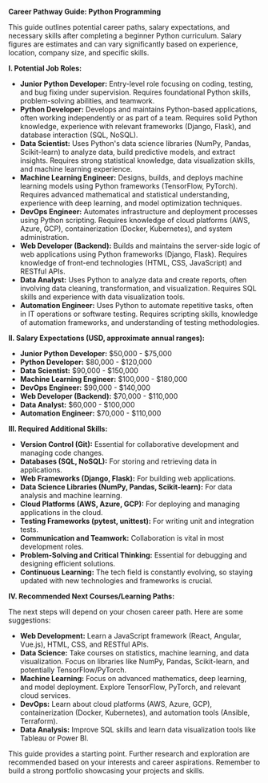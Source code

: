 **Career Pathway Guide: Python Programming**

This guide outlines potential career paths, salary expectations, and necessary skills after completing a beginner Python curriculum.  Salary figures are estimates and can vary significantly based on experience, location, company size, and specific skills.

**I. Potential Job Roles:**

* **Junior Python Developer:** Entry-level role focusing on coding, testing, and bug fixing under supervision.  Requires foundational Python skills, problem-solving abilities, and teamwork.
* **Python Developer:**  Develops and maintains Python-based applications, often working independently or as part of a team.  Requires solid Python knowledge, experience with relevant frameworks (Django, Flask), and database interaction (SQL, NoSQL).
* **Data Scientist:**  Uses Python's data science libraries (NumPy, Pandas, Scikit-learn) to analyze data, build predictive models, and extract insights.  Requires strong statistical knowledge, data visualization skills, and machine learning experience.
* **Machine Learning Engineer:** Designs, builds, and deploys machine learning models using Python frameworks (TensorFlow, PyTorch).  Requires advanced mathematical and statistical understanding, experience with deep learning, and model optimization techniques.
* **DevOps Engineer:** Automates infrastructure and deployment processes using Python scripting.  Requires knowledge of cloud platforms (AWS, Azure, GCP), containerization (Docker, Kubernetes), and system administration.
* **Web Developer (Backend):** Builds and maintains the server-side logic of web applications using Python frameworks (Django, Flask).  Requires knowledge of front-end technologies (HTML, CSS, JavaScript) and RESTful APIs.
* **Data Analyst:** Uses Python to analyze data and create reports, often involving data cleaning, transformation, and visualization.  Requires SQL skills and experience with data visualization tools.
* **Automation Engineer:** Uses Python to automate repetitive tasks, often in IT operations or software testing.  Requires scripting skills, knowledge of automation frameworks, and understanding of testing methodologies.


**II. Salary Expectations (USD, approximate annual ranges):**

* **Junior Python Developer:** $50,000 - $75,000
* **Python Developer:** $80,000 - $120,000
* **Data Scientist:** $90,000 - $150,000
* **Machine Learning Engineer:** $100,000 - $180,000
* **DevOps Engineer:** $90,000 - $140,000
* **Web Developer (Backend):** $70,000 - $110,000
* **Data Analyst:** $60,000 - $100,000
* **Automation Engineer:** $70,000 - $110,000


**III. Required Additional Skills:**

* **Version Control (Git):** Essential for collaborative development and managing code changes.
* **Databases (SQL, NoSQL):**  For storing and retrieving data in applications.
* **Web Frameworks (Django, Flask):**  For building web applications.
* **Data Science Libraries (NumPy, Pandas, Scikit-learn):**  For data analysis and machine learning.
* **Cloud Platforms (AWS, Azure, GCP):** For deploying and managing applications in the cloud.
* **Testing Frameworks (pytest, unittest):**  For writing unit and integration tests.
* **Communication and Teamwork:**  Collaboration is vital in most development roles.
* **Problem-Solving and Critical Thinking:**  Essential for debugging and designing efficient solutions.
* **Continuous Learning:**  The tech field is constantly evolving, so staying updated with new technologies and frameworks is crucial.



**IV. Recommended Next Courses/Learning Paths:**

The next steps will depend on your chosen career path. Here are some suggestions:


* **Web Development:** Learn a JavaScript framework (React, Angular, Vue.js), HTML, CSS, and RESTful APIs.
* **Data Science:** Take courses on statistics, machine learning, and data visualization.  Focus on libraries like NumPy, Pandas, Scikit-learn, and potentially TensorFlow/PyTorch.
* **Machine Learning:**  Focus on advanced mathematics, deep learning, and model deployment. Explore TensorFlow, PyTorch, and relevant cloud services.
* **DevOps:** Learn about cloud platforms (AWS, Azure, GCP), containerization (Docker, Kubernetes), and automation tools (Ansible, Terraform).
* **Data Analysis:** Improve SQL skills and learn data visualization tools like Tableau or Power BI.


This guide provides a starting point. Further research and exploration are recommended based on your interests and career aspirations. Remember to build a strong portfolio showcasing your projects and skills.